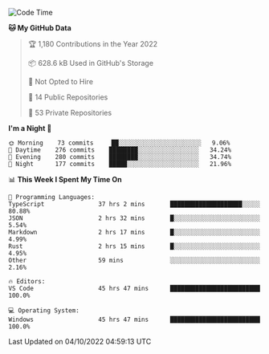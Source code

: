 <!--START_SECTION:waka-->
![Code Time](http://img.shields.io/badge/Code%20Time-3%2C074%20hrs%2014%20mins-blue)

**🐱 My GitHub Data** 

> 🏆 1,180 Contributions in the Year 2022
 > 
> 📦 628.6 kB Used in GitHub's Storage 
 > 
> 🚫 Not Opted to Hire
 > 
> 📜 14 Public Repositories 
 > 
> 🔑 53 Private Repositories  
 > 
**I'm a Night 🦉** 

```text
🌞 Morning    73 commits     ██░░░░░░░░░░░░░░░░░░░░░░░   9.06% 
🌆 Daytime    276 commits    ████████░░░░░░░░░░░░░░░░░   34.24% 
🌃 Evening    280 commits    ████████░░░░░░░░░░░░░░░░░   34.74% 
🌙 Night      177 commits    █████░░░░░░░░░░░░░░░░░░░░   21.96%

```


📊 **This Week I Spent My Time On** 

```text
💬 Programming Languages: 
TypeScript               37 hrs 2 mins       ████████████████████░░░░░   80.88% 
JSON                     2 hrs 32 mins       █░░░░░░░░░░░░░░░░░░░░░░░░   5.54% 
Markdown                 2 hrs 17 mins       █░░░░░░░░░░░░░░░░░░░░░░░░   4.99% 
Rust                     2 hrs 15 mins       █░░░░░░░░░░░░░░░░░░░░░░░░   4.95% 
Other                    59 mins             ░░░░░░░░░░░░░░░░░░░░░░░░░   2.16%

🔥 Editors: 
VS Code                  45 hrs 47 mins      █████████████████████████   100.0%

💻 Operating System: 
Windows                  45 hrs 47 mins      █████████████████████████   100.0%

```


 Last Updated on 04/10/2022 04:59:13 UTC
<!--END_SECTION:waka-->

